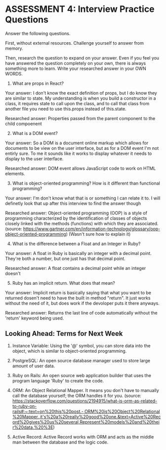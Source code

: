 # ASSESSMENT 4: Interview Practice Questions
Answer the following questions.

First, without external resources. Challenge yourself to answer from memory.

Then, research the question to expand on your answer. Even if you feel you have answered the question completely on your own, there is always something more to learn. Write your researched answer in your OWN WORDS.  

1. What are props in React?

  Your answer: I don't know the exact definition of props, but I do know they are similar to state. My understanding is when you build a constructor in a class, it requires state to call upon the class, and to call that class from another file you need to use this.props instead of this.state. 

  Researched answer: Properties passed from the parent component to the child compoenent 



2. What is a DOM event?

  Your answer: So a DOM is a document online markup which allows for documents to be view on the user interface, but as for a DOM event I'm not entirly sure. To me it sounds like it works to display whatever it needs to display to the user interface.

  Researched answer: DOM event allows JavaScript code to work on HTML elements.



3. What is object-oriented programming? How is it different than functional programming?

  Your answer: I'm don't know what that is or something I can relate it to. I will definetly look that up after this interview to find the answer though

  Researched answer: Object-oriented programming (OOP) is a style of programming characterized by the identification of classes of objects closely linked with the methods (functions) with which they are associated.
  (source: https://www.gartner.com/en/information-technology/glossary/oop-object-oriented-programming)
  (Wasn't sure how to explain it)


4. What is the difference between a Float and an Integer in Ruby?

  Your answer: A float in Ruby is basically an integer with a decimal point. They're both a number, but one just has that decimal point.

  Researched answer: A float contains a decimal point while an integer doesn't



5. Ruby has an implicit return. What does that mean?

  Your answer: Implicit return is basically saying that what you want to be returned dosen't need to have the built in method "return". It just works without the need of it, but does work if the devoloper puts it there anyways.

  Researched answer: Returns the last line of code automatically without the 'return' keyword being used.



## Looking Ahead: Terms for Next Week

1. Instance Variable: Using the '@' symbol, you can store data into the object, which is similar to object-oriented programming.

2. PostgreSQL: An open source database manager used to store large amount of user data.

3. Ruby on Rails: An open source web application builder that uses the program language 'Ruby' to create the code.

4. ORM: An Object Relational Mapper. It means you don't have to manually call the database yourself; the ORM handles it for you.
(source: https://stackoverflow.com/questions/2194915/what-is-orm-as-related-to-ruby-on-rails#:~:text=on%20this%20post.-,ORM%20is%20Object%20Relational%20Mapper.,it's%20a%20really%20good%20one.&text=Active%20Record%20gives%20us%20several,Represent%20models%20and%20their%20data.%20%3E)

5. Active Record: Active Record works with ORM and acts as the middle man between the database and the logic code.
